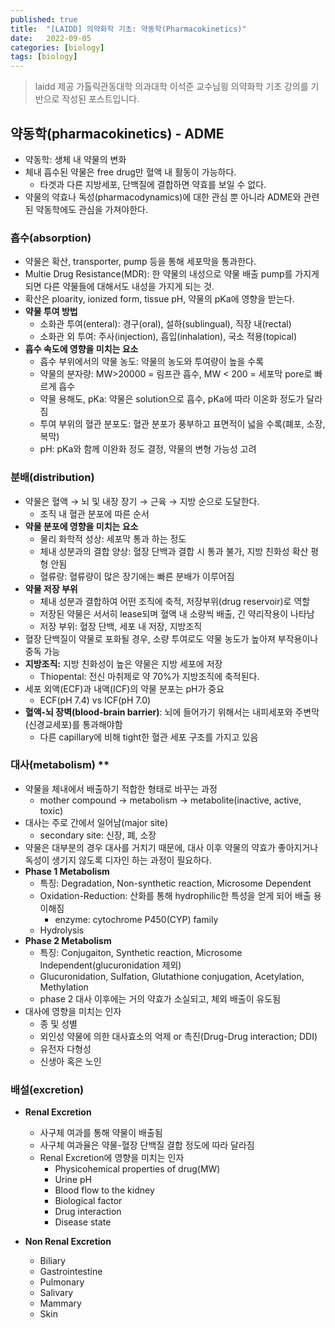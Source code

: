 ```yaml
---
published: true
title:  "[LAIDD] 의약화학 기초: 약동학(Pharmacokinetics)"
date:   2022-09-05
categories: [biology]
tags: [biology]
---
```


> laidd 제공 가톨릭관동대학 의과대학 이석준 교수님읭 의약화학 기초 강의를 기반으로 작성된 포스트입니다.


## 약동학(pharmacokinetics) - ADME

- 약동학: 생체 내 약물의 변화
- 체내 흡수된 약물은 free drug만 혈액 내 활동이 가능하다.
    - 타겟과 다른 지방세포, 단백질에 결합하면 약효를 보일 수 없다.
- 약물의 약효나 독성(pharmacodynamics)에 대한 관심 뿐 아니라 ADME와 관련된 약동학에도 관심을 가져야한다.

### 흡수(absorption)

- 약물은 확산, transporter, pump 등을 통해 세포막을 통과한다.
- Multie Drug Resistance(MDR): 한 약물의 내성으로 약물 배출 pump를 가지게 되면 다른 약물들에 대해서도 내성을 가지게 되는 것.
- 확산은 ploarity, ionized form, tissue pH, 약물의 pKa에 영향을 받는다.
- **약물 투여 방법**
    - 소화관 투여(enteral): 경구(oral), 설하(sublingual), 직장 내(rectal)
    - 소화관 외 투여: 주사(injection), 흡입(inhalation), 국소 적용(topical)
- **흡수 속도에 영향을 미치는 요소**
    - 흡수 부위에서의 약물 농도: 약물의 농도와 투여량이 높을 수록
    - 약물의 분자량: MW>20000 = 림프관 흡수, MW < 200 = 세포막 pore로 빠르게 흡수
    - 약물 용해도, pKa: 약물은 solution으로 흡수, pKa에 따라 이온화 정도가 달라짐
    - 투여 부위의 혈관 분포도: 혈관 분포가 풍부하고 표면적이 넓을 수록(폐포, 소장, 복막)
    - pH: pKa와 함께 이완화 정도 결정, 약물의 변형 가능성 고려

### 분배(distribution)

- 약물은 혈액 → 뇌 및 내장 장기 → 근육 → 지방 순으로 도달한다.
    - 조직 내 혈관 분포에 따른 순서
- **약물 분포에 영향을 미치는 요소**
    - 물리 화학적 성상: 세포막 통과 하는 정도
    - 체내 성분과의 결합 양상: 혈장 단백과 결합 시 통과 불가, 지방 친화성 확산 평형 안됨
    - 혈류량: 혈류량이 많은 장기에는 빠른 분배가 이루어짐
- **약물 저장 부위**
    - 체내 성분과 결합하여 어떤 조직에 축적, 저장부위(drug reservoir)로 역할
    - 저장된 약물은 서서히 lease되며 혈액 내 소량씩 배출, 긴 약리작용이 나타남
    - 저장 부위: 혈장 단백, 세포 내 저장, 지방조직
- 혈장 단백질이 약물로 포화될 경우, 소량 투여로도 약물 농도가 높아져 부작용이나 중독 가능
- **지방조직:** 지방 친화성이 높은 약물은 지방 세포에 저장
    - Thiopental: 전신 마취제로 약 70%가 지방조직에 축적된다.
- 세포 외액(ECF)과 내액(ICF)의 약물 분포는 pH가 중요
    - ECF(pH 7.4) vs ICF(pH 7.0)
- **혈액-뇌 장벽(blood-brain barrier)**: 뇌에 들어가기 위해서는 내피세포와 주변막(신경교세포)를 통과해야함
    - 다른 capillary에 비해 tight한 혈관 세포 구조를 가지고 있음

### 대사(metabolism) **

- 약물을 체내에서 배출하기 적합한 형태로 바꾸는 과정
    - mother compound → metabolism → metabolite(inactive, active, toxic)
- 대사는 주로 간에서 일어남(major site)
    - secondary site: 신장, 폐, 소장
- 약물은 대부분의 경우 대사를 거치기 때문에, 대사 이후 약물의 약효가 좋아지거나 독성이 생기지 않도록 디자인 하는 과정이 필요하다.
- **Phase 1 Metabolism**
    - 특징: Degradation, Non-synthetic reaction, Microsome Dependent
    - Oxidation-Reduction: 산화를 통해 hydrophilic한 특성을 얻게 되어 배출 용이해짐
        - enzyme: cytochrome P450(CYP) family
    - Hydrolysis
- **Phase 2 Metabolism**
    - 특징: Conjugaiton, Synthetic reaction, Microsome Independent(glucuronidation 제외)
    - Glucuronidation, Sulfation, Glutathione conjugation, Acetylation, Methylation
    - phase 2 대사 이후에는 거의 약효가 소실되고, 체외 배출이 유도됨
- 대사에 영향을 미치는 인자
    - 종 및 성별
    - 외인성 약물에 의한 대사효소의 억제 or 촉진(Drug-Drug interaction; DDI)
    - 유전자 다형성
    - 신생아 혹은 노인

### 배설(excretion)

- **Renal Excretion**
    - 사구체 여과를 통해 약물이 배출됨
    - 사구체 여과율은 약물-혈장 단백질 결합 정도에 따라 달라짐
    - Renal Excretion에 영향을 미치는 인자
        - Physicohemical properties of drug(MW)
        - Urine pH
        - Blood flow to the kidney
        - Biological factor
        - Drug interaction
        - Disease state
    
- **Non Renal Excretion**
    - Biliary
    - Gastrointestine
    - Pulmonary
    - Salivary
    - Mammary
    - Skin